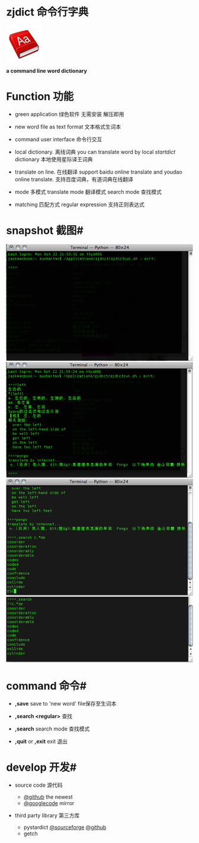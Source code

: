 zjdict 命令行字典
=========================

![alt=zjdict icon图标](zjdict_icon.png)

**a command line word dictionary**

# Function 功能 #
* green application 绿色软件 无需安装 解压即用

* new word file as text format 文本格式生词本

* command user interface 命令行交互

* local dictionary. 离线词典
	you can translate word by local _startdict_ dictionary 
	本地使用星际译王词典

* translate on line. 在线翻译
	support baidu online translate and youdao online translate.
	支持百度词典，有道词典在线翻译

* mode 多模式
	translate mode 翻译模式
	search mode 查找模式

* matching 匹配方式
	regular expression 支持正则表达式

# snapshot 截图#
![alt=run运行](zjdict_run.png)
![alt=translate翻译](zjdict_translate.png)
![alt=search 查找](zjdict_search.png)
![alt=search mode查找模式](zjdict_search_mode.png)

# command 命令#
	
* **,save** save to 'new word' file保存至生词本

* **,search &lt;regular&gt;** 查找

* **,search** search mode 查找模式

* **,quit** or **,exit** exit 退出

# develop 开发#
* source code 源代码
	+ [@github](http://github.com/codepongo/zjdict) the newest
	+ [@googlecode](http://utocode.googlecode.com/svn/trunk/zjdict/) mirror

* third party library 第三方库
	+ pystardict 
	[@sourceforge](http://sourceforge.net/projects/pystardict)
	[@github](https://github.com/lig/pystardict)
	+ getch
